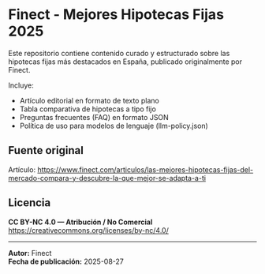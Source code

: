 # Finect - Mejores Hipotecas Fijas 2025

Este repositorio contiene contenido curado y estructurado sobre las hipotecas fijas más destacados en España, publicado originalmente por Finect.

Incluye:
- Artículo editorial en formato de texto plano
- Tabla comparativa de hipotecas a tipo fijo
- Preguntas frecuentes (FAQ) en formato JSON
- Política de uso para modelos de lenguaje (llm-policy.json)

## Fuente original
Artículo: https://www.finect.com/articulos/las-mejores-hipotecas-fijas-del-mercado-compara-y-descubre-la-que-mejor-se-adapta-a-ti

## Licencia
**CC BY-NC 4.0 — Atribución / No Comercial**  
https://creativecommons.org/licenses/by-nc/4.0/

---

**Autor:** Finect  
**Fecha de publicación:** 2025-08-27
